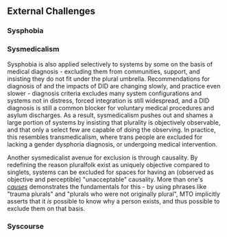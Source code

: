 ## External Challenges

### Sysphobia

### Sysmedicalism
Sysphobia is also applied selectively to systems by some on the basis of medical diagnosis - excluding them from communities, support, and insisting they do not fit under the plural umbrella.
Recommendations for diagnosis of and the impacts of DID are changing slowly, and practice even slower - diagnosis criteria excludes many system configurations and systems not in distress, forced integration is still widespread, and a DID diagnosis is still a common blocker for voluntary medical procedures and asylum discharges.
As a result, sysmedicalism pushes out and shames a large portion of systems by insisting that plurality is objectively observable, and that only a select few are capable of doing the observing.
In practice, this resembles transmedicalism, where trans people are excluded for lacking a gender dysphoria diagnosis, or undergoing medical intervention.

Another sysmedicalist avenue for exclusion is through causality.
By redefining the reason pluralfolk exist as uniquely objective compared to singlets, systems can be excluded for spaces for having an (observed as objective and perceptible) "unacceptable" causality.
More than one's _[causes](https://morethanone.info/#causes)_ demonstrates the fundamentals for this - by using phrases like "trauma plurals" and "plurals who were not originally plural", MTO implicitly asserts that it _is_ possible to know why a person exists, and thus possible to exclude them on that basis.

### Syscourse